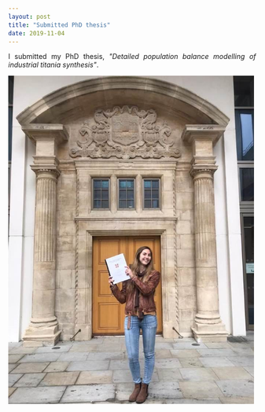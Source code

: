 ```yaml
---
layout: post
title: "Submitted PhD thesis"
date: 2019-11-04
---
```


<p align="justify">
  I submitted my PhD thesis, <em>"Detailed population balance modelling of industrial titania synthesis"</em>.
</p>

<img src="/images/thesis_submitted.jpg" width="500"/>

<p>
  <br/>
  <br/>
</p>

